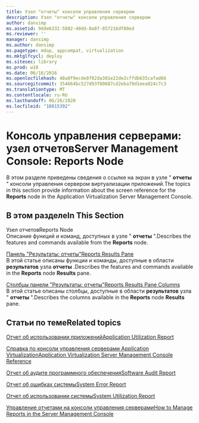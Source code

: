 ```yaml
---
title: Узел "отчеты" консоли управления сервером
description: Узел "отчеты" консоли управления сервером
author: dansimp
ms.assetid: 9dde6332-5882-40dd-8a8f-857216df80ed
ms.reviewer: ''
manager: dansimp
ms.author: dansimp
ms.pagetype: mdop, appcompat, virtualization
ms.mktglfcycl: deploy
ms.sitesec: library
ms.prod: w10
ms.date: 06/16/2016
ms.openlocfilehash: 48a8f9ecde8f82da301e22de2cffdb635cafad66
ms.sourcegitcommit: 354664bc527d93f80687cd2eba70d1eea024c7c3
ms.translationtype: MT
ms.contentlocale: ru-RU
ms.lasthandoff: 06/26/2020
ms.locfileid: "10815392"
---
```

# <span data-ttu-id="63f23-103">Консоль управления серверами: узел отчетов</span><span class="sxs-lookup"><span data-stu-id="63f23-103">Server Management Console: Reports Node</span></span>


<span data-ttu-id="63f23-104">В этом разделе приведены сведения о ссылке на экран в узле " **отчеты** " консоли управления сервером виртуализации приложений.</span><span class="sxs-lookup"><span data-stu-id="63f23-104">The topics in this section provide information about the screen reference for the **Reports** node in the Application Virtualization Server Management Console.</span></span>

## <span data-ttu-id="63f23-105">В этом разделе</span><span class="sxs-lookup"><span data-stu-id="63f23-105">In This Section</span></span>


<a href="" id="reports-node"></a><span data-ttu-id="63f23-106">Узел отчетов</span><span class="sxs-lookup"><span data-stu-id="63f23-106">Reports Node</span></span>  
<span data-ttu-id="63f23-107">Описание функций и команд, доступных в узле " **отчеты** ".</span><span class="sxs-lookup"><span data-stu-id="63f23-107">Describes the features and commands available from the **Reports** node.</span></span>

<a href="" id="reports-results-pane"></a>[<span data-ttu-id="63f23-108">Панель "Результаты: отчеты"</span><span class="sxs-lookup"><span data-stu-id="63f23-108">Reports Results Pane</span></span>](reports-results-pane.md)  
<span data-ttu-id="63f23-109">В этой статье описаны функции и команды, доступные в области **результатов** узла **отчеты** .</span><span class="sxs-lookup"><span data-stu-id="63f23-109">Describes the features and commands available in the **Reports** node **Results** pane.</span></span>

<a href="" id="reports-results-pane-columns"></a>[<span data-ttu-id="63f23-110">Столбцы панели "Результаты: отчеты"</span><span class="sxs-lookup"><span data-stu-id="63f23-110">Reports Results Pane Columns</span></span>](reports-results-pane-columns.md)  
<span data-ttu-id="63f23-111">В этой статье описаны столбцы, доступные в области **результатов** узла " **отчеты** ".</span><span class="sxs-lookup"><span data-stu-id="63f23-111">Describes the columns available in the **Reports** node **Results** pane.</span></span>

## <span data-ttu-id="63f23-112">Статьи по теме</span><span class="sxs-lookup"><span data-stu-id="63f23-112">Related topics</span></span>


[<span data-ttu-id="63f23-113">Отчет об использовании приложений</span><span class="sxs-lookup"><span data-stu-id="63f23-113">Application Utilization Report</span></span>](application-utilization-reportserver.md)

[<span data-ttu-id="63f23-114">Справка по консоли управления серверами Application Virtualization</span><span class="sxs-lookup"><span data-stu-id="63f23-114">Application Virtualization Server Management Console Reference</span></span>](application-virtualization-server-management-console-reference.md)

[<span data-ttu-id="63f23-115">Отчет об аудите программного обеспечения</span><span class="sxs-lookup"><span data-stu-id="63f23-115">Software Audit Report</span></span>](software-audit-reportserver.md)

[<span data-ttu-id="63f23-116">Отчет об ошибках системы</span><span class="sxs-lookup"><span data-stu-id="63f23-116">System Error Report</span></span>](system-error-reportserver.md)

[<span data-ttu-id="63f23-117">Отчет об использовании системы</span><span class="sxs-lookup"><span data-stu-id="63f23-117">System Utilization Report</span></span>](system-utilization-reportserver.md)

[<span data-ttu-id="63f23-118">Управление отчетами на консоли управления серверами</span><span class="sxs-lookup"><span data-stu-id="63f23-118">How to Manage Reports in the Server Management Console</span></span>](how-to-manage-reports-in-the-server-management-console.md)

 

 





